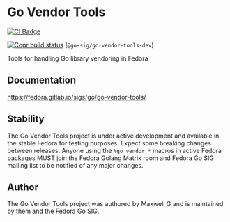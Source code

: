 <!--
Copyright (C) 2024 Maxwell G <maxwell@gtmx.me>
SPDX-License-Identifier: MIT
-->

# Go Vendor Tools

[![CI Badge](https://gitlab.com/gotmax23/go-vendor-tools/badges/main/pipeline.svg)](https://gitlab.com/gotmax23/go-vendor-tools/-/commits/main)

[![Copr build status][copr-badge]][copr-package] (`@go-sig/go-vendor-tools-dev`)

Tools for handling Go library vendoring in Fedora

## Documentation

<https://fedora.gitlab.io/sigs/go/go-vendor-tools/>

## Stability

The Go Vendor Tools project is under active development and available in the stable Fedora
for testing purposes.
Expect some breaking changes between releases.
Anyone using the `%go_vendor_*` macros in active Fedora packages MUST join the
Fedora Golang Matrix room and Fedora Go SIG mailing list to be notified of any
major changes.

## Author

The Go Vendor Tools project was authored by Maxwell G and is maintained by them and the
Fedora Go SIG.

[copr-badge]: https://copr.fedorainfracloud.org/coprs/g/go-sig/go-vendor-tools-dev/package/go-vendor-tools/status_image/last_build.png
[copr-package]: https://copr.fedorainfracloud.org/coprs/g/go-sig/go-vendor-tools-dev/package/go-vendor-tools/
